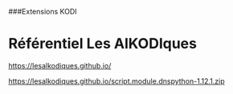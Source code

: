###Extensions KODI

# Référentiel Les AlKODIques
https://lesalkodiques.github.io/

https://lesalkodiques.github.io/script.module.dnspython-1.12.1.zip
